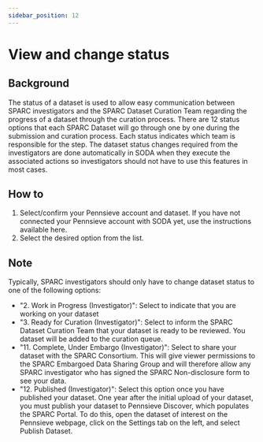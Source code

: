 ```yaml
---
sidebar_position: 12
---
```


# View and change status

## Background

The status of a dataset is used to allow easy communication between SPARC investigators and the SPARC Dataset Curation Team regarding the progress of a dataset through the curation process. There are 12 status options that each SPARC Dataset will go through one by one during the submission and curation process. Each status indicates which team is responsible for the step. The dataset status changes required from the investigators are done automatically in SODA when they execute the associated actions so investigators should not have to use this features in most cases.

## How to

1. Select/confirm your Pennsieve account and dataset. If you have not connected your Pennsieve account with SODA yet, use the instructions available here.
2. Select the desired option from the list.

## Note

Typically, SPARC investigators should only have to change dataset status to one of the following options:

- "2. Work in Progress (Investigator)": Select to indicate that you are working on your dataset
- "3. Ready for Curation (Investigator)": Select to inform the SPARC Dataset Curation Team that your dataset is ready to be reviewed. You dataset will be added to the curation queue.
- "11. Complete, Under Embargo (Investigator)": Select to share your dataset with the SPARC Consortium. This will give viewer permissions to the SPARC Embargoed Data Sharing Group and will therefore allow any SPARC investigator who has signed the SPARC Non-disclosure form to see your data.
- "12. Published (Investigator)": Select this option once you have published your dataset. One year after the initial upload of your dataset, you must publish your dataset to Pennsieve Discover, which populates the SPARC Portal. To do this, open the dataset of interest on the Pennsieve webpage, click on the Settings tab on the left, and select Publish Dataset.
